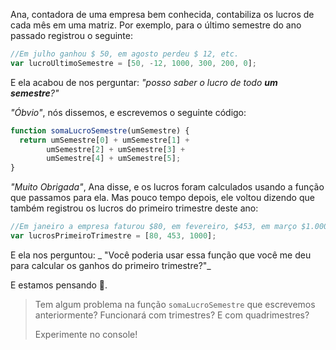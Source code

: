 Ana, contadora de uma empresa bem conhecida, contabiliza os lucros de cada mês em uma matriz. Por exemplo, para o último semestre do ano passado registrou o seguinte:

```javascript
//Em julho ganhou $ 50, em agosto perdeu $ 12, etc.
var lucroUltimoSemestre = [50, -12, 1000, 300, 200, 0];
```

E ela acabou de nos perguntar: _"posso saber o lucro de todo **um semestre**?"_

_"Óbvio"_, nós dissemos, e escrevemos o seguinte código:

```javascript
function somaLucroSemestre(umSemestre) {
  return umSemestre[0] + umSemestre[1] +
     	umSemestre[2] + umSemestre[3] +
     	umSemestre[4] + umSemestre[5];
}
```

_"Muito Obrigada"_, Ana disse, e os lucros foram calculados usando a função que passamos para ela. Mas pouco tempo depois, ele voltou dizendo que também registrou os lucros do primeiro trimestre deste ano:

```javascript
//Em janeiro a empresa faturou $80, em fevereiro, $453, em março $1.000
var lucrosPrimeiroTrimestre = [80, 453, 1000];
```

E ela nos perguntou: _ "Você poderia usar essa função que você me deu para calcular os ganhos do primeiro trimestre?"_

E estamos pensando :thought_balloon:.

> Tem algum problema na função `somaLucroSemestre` que escrevemos anteriormente? Funcionará com trimestres? E com quadrimestres?
>
> Experimente no console!

